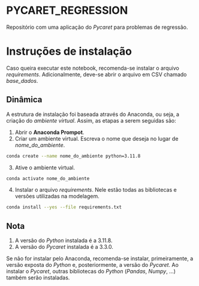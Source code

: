 # PYCARET_REGRESSION
Repositório com uma aplicação do *Pycaret* para problemas de regressão.

# Instruções de instalação

Caso queira executar este notebook, recomenda-se instalar o arquivo *requirements*. Adicionalmente, deve-se abrir o arquivo em CSV chamado *base_dados*. 


## Dinâmica

A estrutura de instalação foi baseada através do Anaconda, ou seja, a criação do *ambiente virtual*. Assim, as etapas a serem seguidas são:

1. Abrir o **Anaconda Prompot**.
2. Criar um ambiente virtual. Escreva  o nome que deseja no lugar de *nome_do_ambiente*.
```bash 
conda create --name nome_do_ambiente python=3.11.8
```
3. Ative o ambiente virtual.
```bash 
conda activate nome_do_ambiente
```
4. Instalar o arquivo *requirements*. Nele estão todas as bibliotecas e versões utilizadas na modelagem.
```bash 
conda install --yes --file requirements.txt
```

## Nota

1. A versão do *Python* instalada é a 3.11.8.
2. A versão do *Pycaret* instalada é a 3.3.0.

Se não for instalar pelo Anaconda, recomenda-se instalar, primeiramente, a versão exposta do *Python* e, posteriormente, a versão do *Pycaret*. Ao instalar o *Pycaret*, outras bibliotecas do *Python* (*Pandas*, *Numpy*, ...) também serão instaladas.
